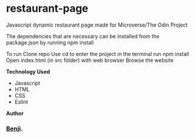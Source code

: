 # restaurant-page
Javascript dynamic restaurant page made for Microverse/The Odin Project

The dependencies that are necessary can be installed from the package.json by running npm install

To run 
  Clone repo
  Use cd to enter the project in the terminal
  run npm install
  Open index.html (in src folder) with web browser
  Browse the website

**Technology Used**
* Javascript
* HTML
* CSS
* Eslint

**Author**
### [Benji](https://github.com/BenjaminGarza).